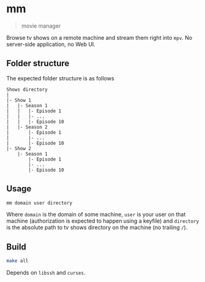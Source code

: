 mm
==

> movie manager

Browse tv shows on a remote machine and stream them right into `mpv`.
No server-side application, no Web UI.

Folder structure
----------------

The expected folder structure is as follows

```
Shows directory
|
|- Show 1
|   |- Season 1
|   |   |- Episode 1
|   |   |- ...
|   |   |- Episode 10
|   |- Season 2
|       |- Episode 1
|       |- ...
|       |- Episode 10
|- Show 2
    |- Season 1
        |- Episode 1
        |- ...
        |- Episode 10
```

Usage
-----

``` sh
mm domain user directory
```

Where `domain` is the domain of some machine, `user` is your user on that machine (authorization is expected to happen using a keyfile) and `directory` is the absolute path to tv shows directory on the machine (no trailing `/`).

Build
-----

``` sh
make all
```

Depends on `libssh` and `curses`.
